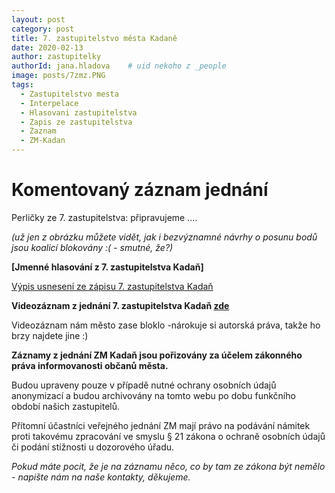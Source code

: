 ```yaml
---
layout: post
category: post
title: 7. zastupitelstvo města Kadaně
date: 2020-02-13
author: zastupitelky
authorId: jana.hladova    # uid nekoho z _people
image: posts/7zmz.PNG
tags:
  - Zastupitelstvo mesta
  - Interpelace
  - Hlasovani zastupitelstva
  - Zapis ze zastupitelstva
  - Zaznam 
  - ZM-Kadan
---
```


# Komentovaný záznam jednání 

Perličky ze 7. zastupitelstva: připravujeme   ....


*(už jen z obrázku můžete vidět, jak i bezvýznamné návrhy o posunu bodů jsou koalicí blokovány :( - smutné, že?)*





**[Jmenné hlasování z 7. zastupitelstva Kadaň]**

[Výpis usnesení ze zápisu 7. zastupitelstva Kadaň](https://www.mesto-kadan.cz/filemanager/files/642685.pdf)

**Videozáznam z jednání 7. zastupitelstva Kadaň [zde](https://www.youtube.com/watch?v=GCinSz15N6s)**

Videozáznam nám město zase bloklo -nárokuje si autorská práva, takže ho brzy najdete jine :)



**Záznamy z jednání ZM Kadaň jsou pořizovány za účelem zákonného práva informovanosti občanů města.** 

Budou upraveny pouze v případě nutné ochrany osobních údajů anonymizací a budou archivovány na tomto webu po dobu funkčního období našich zastupitelů. 

Přítomní účastníci veřejného jednání ZM mají právo na podávání námitek proti takovému zpracování ve smyslu § 21 zákona o ochraně osobních údajů či podání stížnosti u dozorového úřadu.

*Pokud máte pocit, že je na záznamu něco, co by tam ze zákona být nemělo - napište nám na naše kontakty, děkujeme.*
